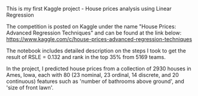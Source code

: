 This is my first Kaggle project - House prices analysis using Linear Regression

The competition is posted on Kaggle under the name "House Prices: Advanced Regression Techniques" and can be found at the link below:
https://www.kaggle.com/c/house-prices-advanced-regression-techniques

The notebook includes detailed description on the steps I took to get the result of RSLE = 0.132 and rank in the top 35% from 5169 teams.

In the project, I predicted house prices from a collection of 2930 houses in Ames, Iowa,
each with 80 (23 nominal, 23 ordinal, 14 discrete, and 20 continuous) features such as 'number of bathrooms above ground', and 'size of front lawn'.  
